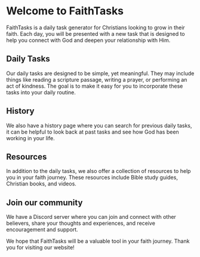# Welcome to FaithTasks

FaithTasks is a daily task generator for Christians looking to grow in their faith. Each day, you will be presented with a new task that is designed to help you connect with God and deepen your relationship with Him.

## Daily Tasks

Our daily tasks are designed to be simple, yet meaningful. They may include things like reading a scripture passage, writing a prayer, or performing an act of kindness. The goal is to make it easy for you to incorporate these tasks into your daily routine.

## History

We also have a history page where you can search for previous daily tasks, it can be helpful to look back at past tasks and see how God has been working in your life.

## Resources

In addition to the daily tasks, we also offer a collection of resources to help you in your faith journey. These resources include Bible study guides, Christian books, and videos.

## Join our community

We have a Discord server where you can join and connect with other believers, share your thoughts and experiences, and receive encouragement and support.

We hope that FaithTasks will be a valuable tool in your faith journey. Thank you for visiting our website!